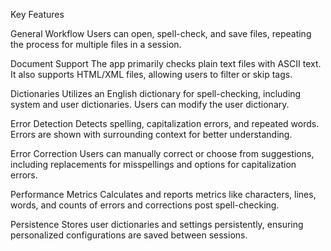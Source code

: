 
Key Features

General Workflow
Users can open, spell-check, and save files, repeating the process for multiple files in a session.

Document Support
The app primarily checks plain text files with ASCII text. It also supports HTML/XML files, allowing users to filter or skip tags.

Dictionaries
Utilizes an English dictionary for spell-checking, including system and user dictionaries. Users can modify the user dictionary.

Error Detection
Detects spelling, capitalization errors, and repeated words. Errors are shown with surrounding context for better understanding.

Error Correction
Users can manually correct or choose from suggestions, including replacements for misspellings and options for capitalization errors.

Performance Metrics
Calculates and reports metrics like characters, lines, words, and counts of errors and corrections post spell-checking.

Persistence
Stores user dictionaries and settings persistently, ensuring personalized configurations are saved between sessions.
